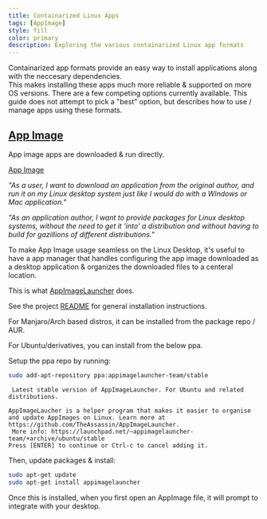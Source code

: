 ```yaml
---
title: Containarized Linux Apps
tags: [AppImage]
style: fill
color: primary
description: Exploring the various containarized Linux app formats
---
```


Containarized app formats provide an easy way to install applications along with the neccesary dependencies.  
This makes installing these apps much more reliable & supported on more OS versions.  There are a few
competing options currently available.  This guide does not attempt to pick a "best" option, but describes how
to use / manage apps using these formats.


## [App Image](https://appimage.org/)

App image apps are downloaded & run directly.

[App Image](https://appimage.org/)

*"As a user, I want to download an application from the original author, and run it on my Linux desktop system just like I would do with a Windows or Mac application."*

*"As an application author, I want to provide packages for Linux desktop systems, without the need to get it 'into' a distribution and without having to build for gazillions of different distributions."*

To make App Image usage seamless on the Linux Desktop, it's useful to have a app manager that handles configuring the app image downloaded as a desktop application & organizes the downloaded files to a centeral location.

This is what [AppImageLauncher](https://github.com/TheAssassin/AppImageLauncher) does.

See the project [README](https://github.com/TheAssassin/AppImageLauncher#installation) for general installation instructions.

For Manjaro/Arch based distros, it can be installed from the package repo / AUR.

For Ubuntu/derivatives, you can install from the below ppa.

Setup the ppa repo by running:
```bash
sudo add-apt-repository ppa:appimagelauncher-team/stable
```
```
 Latest stable version of AppImageLauncher. For Ubuntu and related distributions.

AppImageLaucher is a helper program that makes it easier to organise and update AppImages on Linux. Learn more at https://github.com/TheAssassin/AppImageLauncher.
 More info: https://launchpad.net/~appimagelauncher-team/+archive/ubuntu/stable
Press [ENTER] to continue or Ctrl-c to cancel adding it.
```
Then, update packages & install:
```bash
sudo apt-get update
sudo apt-get install appimagelauncher
```

Once this is installed, when you first open an AppImage file, it will prompt to integrate with your desktop.
